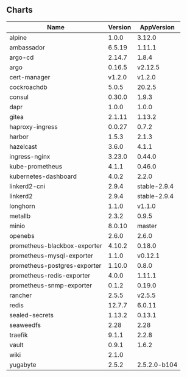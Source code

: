 ## Charts
Name | Version | AppVersion
-----|---------|-----------
alpine | 1.0.0 | 3.12.0
ambassador | 6.5.19 | 1.11.1
argo-cd | 2.14.7 | 1.8.4
argo | 0.16.5 | v2.12.5
cert-manager | v1.2.0 | v1.2.0
cockroachdb | 5.0.5 | 20.2.5
consul | 0.30.0 | 1.9.3
dapr | 1.0.0 | 1.0.0
gitea | 2.1.11 | 1.13.2
haproxy-ingress | 0.0.27 | 0.7.2
harbor | 1.5.3 | 2.1.3
hazelcast | 3.6.0 | 4.1.1
ingress-nginx | 3.23.0 | 0.44.0
kube-prometheus | 4.1.1 | 0.46.0
kubernetes-dashboard | 4.0.2 | 2.2.0
linkerd2-cni | 2.9.4 | stable-2.9.4
linkerd2 | 2.9.4 | stable-2.9.4
longhorn | 1.1.0 | v1.1.0
metallb | 2.3.2 | 0.9.5
minio | 8.0.10 | master
openebs | 2.6.0 | 2.6.0
prometheus-blackbox-exporter | 4.10.2 | 0.18.0
prometheus-mysql-exporter | 1.1.0 | v0.12.1
prometheus-postgres-exporter | 1.10.0 | 0.8.0
prometheus-redis-exporter | 4.0.0 | 1.11.1
prometheus-snmp-exporter | 0.1.2 | 0.19.0
rancher | 2.5.5 | v2.5.5
redis | 12.7.7 | 6.0.11
sealed-secrets | 1.13.2 | 0.13.1
seaweedfs | 2.28 | 2.28
traefik | 9.1.1 | 2.2.8
vault | 0.9.1 | 1.6.2
wiki | 2.1.0 | 
yugabyte | 2.5.2 | 2.5.2.0-b104
